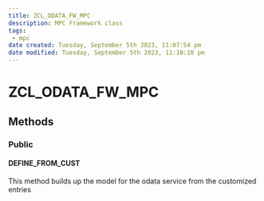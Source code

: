 ```yaml
---
title: ZCL_ODATA_FW_MPC
description: MPC Framework class
tags:
 - mpc
date created: Tuesday, September 5th 2023, 11:07:54 pm
date modified: Tuesday, September 5th 2023, 11:10:10 pm
---
```

# ZCL_ODATA_FW_MPC


## Methods

### Public

#### DEFINE_FROM_CUST

This method builds up the model for the odata service from the customized entries

